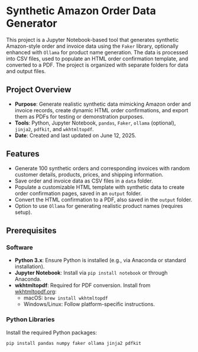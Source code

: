 # Synthetic Amazon Order Data Generator

This project is a Jupyter Notebook-based tool that generates synthetic Amazon-style order and invoice data using the `Faker` library, optionally enhanced with `Ollama` for product name generation. The data is processed into CSV files, used to populate an HTML order confirmation template, and converted to a PDF. The project is organized with separate folders for data and output files.

## Project Overview

- **Purpose**: Generate realistic synthetic data mimicking Amazon order and invoice records, create dynamic HTML order confirmations, and export them as PDFs for testing or demonstration purposes.
- **Tools**: Python, Jupyter Notebook, `pandas`, `Faker`, `ollama` (optional), `jinja2`, `pdfkit`, and `wkhtmltopdf`.
- **Date**: Created and last updated on June 12, 2025.

## Features
- Generate 100 synthetic orders and corresponding invoices with random customer details, products, prices, and shipping information.
- Save order and invoice data as CSV files in a `data` folder.
- Populate a customizable HTML template with synthetic data to create order confirmation pages, saved in an `output` folder.
- Convert the HTML confirmation to a PDF, also saved in the `output` folder.
- Option to use `Ollama` for generating realistic product names (requires setup).

## Prerequisites

### Software
- **Python 3.x**: Ensure Python is installed (e.g., via Anaconda or standard installation).
- **Jupyter Notebook**: Install via `pip install notebook` or through Anaconda.
- **wkhtmltopdf**: Required for PDF conversion. Install from [wkhtmltopdf.org](https://wkhtmltopdf.org/downloads.html):
  - macOS: `brew install wkhtmltopdf`
  - Windows/Linux: Follow platform-specific instructions.

### Python Libraries
Install the required Python packages:
```bash
pip install pandas numpy faker ollama jinja2 pdfkit
